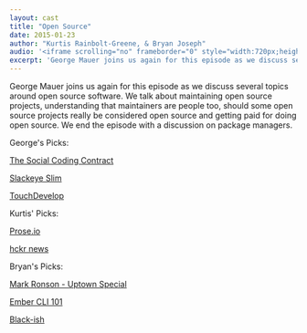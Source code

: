 ```yaml
---
layout: cast
title: "Open Source"
date: 2015-01-23
author: "Kurtis Rainbolt-Greene, & Bryan Joseph"
audio: '<iframe scrolling="no" frameborder="0" style="width:720px;height:180px;border:0;overflow:hidden;" width="720" height="180" src="http://app.stitcher.com/splayer/f/59387/36735205?el=0&refid=stpr"></iframe>'
excerpt: 'George Mauer joins us again for this episode as we discuss several topics around open source software.'
---
```

  
<p>George Mauer joins us again for this episode as we discuss several topics around open source software. We talk about maintaining open source projects, understanding that maintainers are people too, should some open source projects really be considered open source and getting paid for doing open source. We end the episode with a discussion on package managers.</p><p></p><p>George's Picks:</p><p><a href="http://blog.testdouble.com/posts/2014-12-02-the-social-coding-contract.html">The Social Coding Contract</a></p><p><a href="http://www.slackeyeslim.net/">Slackeye Slim</a></p><p><a href="https://www.touchdevelop.com/">TouchDevelop</a></p><p></p><p>Kurtis' Picks:</p><p><a href="http://prose.io/">Prose.io</a></p><p><a href="http://hckrnews.com/">hckr news</a></p><p></p><p>Bryan's Picks:</p><p><a href="https://itunes.apple.com/us/album/uptown-special/id943946661">Mark Ronson - Uptown Special</a></p><p><a href="https://leanpub.com/ember-cli-101">Ember CLI 101</a></p><p><a href="http://www.hulu.com/blackish">Black-ish</a>
